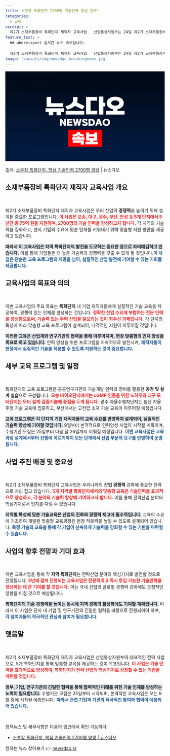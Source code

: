 ```yaml
---
title: 소부장 특화단지 2700명 기술인력 양성 완료!
categories:
  - 교육
excerpt: >
  제2기 소재부품장비 특화단지 재직자 교육사업   산업통상자원부는 24일 제2기 소재부품장비 특화단지 재직자 …
feature_text: >
  ## whereispost 실시간 뉴스 속보입니다.

  제2기 소재부품장비 특화단지 재직자 교육사업   산업통상자원부는 24일 제2기 소재부품장비 특화단지 재직자 …
image: '/assets/img/newsdao_breakingnews.jpg'
---
```


![뉴스다오 속보](/assets/img/newsdao_breakingnews.jpg)

<p>출처: <a href="https://newsdao.kr/5024" rel="dofollow">소부장 특화단지, 핵심 기술인력 2700명 양성</a> | 뉴스다오</p>

<h2 data-ke-size="size26">소재부품장비 특화단지 재직자 교육사업 개요</h2>

<p data-ke-size="size16">&nbsp;</p>

제2기 소재부품장비 특화단지 재직자 교육사업은 우리 산업의 <b>경쟁력</b>을 높이기 위해 설계된 중요한 프로그램입니다. <b><span style="color: #ee2323;">이 사업은 오송, 대구, 광주, 부산, 안성 등 5개 단지에서 5년간 총 75억 원을 지원하며, 2700명의 기술 인력을 양성하고자 합니다.</span></b> 각 지역의 기술력을 강화하고, 현지 기업의 수요에 맞춘 인재를 키워내기 위해 맞춤형 지원 방안을 제공하고 있습니다. 

<b><span style="background-color: #21538527;">따라서 이 교육사업은 지역 특화단지의 발전을 도모하는 중요한 장으로 자리매김하고 있습니다.</span></b> 이를 통해 기업들은 더 높은 기술력과 경쟁력을 갖출 수 있게 될 것입니다.<b><span style="color: #1a5490;">이 사업은 단순한 교육 프로그램의 제공을 넘어, 실질적인 산업 발전에 기여할 수 있는 기회를 제공합니다.</span></b>

<h2 data-ke-size="size26">교육사업의 목표와 의의</h2>

<p data-ke-size="size16">&nbsp;</p>

이번 교육사업의 주요 목표는 <b>특화단지</b> 내 기업 재직자들에게 실질적인 기술 교육을 제공하여, 경쟁력 있는 인재를 양성하는 것입니다. <b><span style="color: #ee2323;">정확한 산업 수요에 부합하는 전문 인력을 양성함으로써, 기술력 있는 주력 산업을 일으키는 것이 최우선 과제입니다.</span></b> 각 단지의 특성에 따라 맞춤형 교육 프로그램이 설계되어, 다각적인 지원이 이루어질 것입니다.

<b><span style="background-color: #21538527;">이러한 교육은 산업계와 연구기관의 협력을 통해 이루어지며, 현장 맞춤형의 인재 양성을 목표로 하고 있습니다.</span></b> 인력 양성을 위한 프로그램을 지속적으로 발전시켜, <b><span style="color: #1a5490;">재직자들이 현장에서 실질적인 기술을 적용할 수 있도록 지원하는 것이 중요합니다.</span></b>

<h2 data-ke-size="size26">세부 교육 프로그램 및 일정</h2>

<p data-ke-size="size16">&nbsp;</p>

특화단지의 교육 프로그램은 공공연구기관의 기술개발 인력과 장비를 활용한 <b>공정 및 설계 실습</b>으로 구성됩니다. <b><span style="color: #ee2323;">오송 바이오단지에서는 cGMP 인증을 위한 노하우와 대구 모터단지는 모터 설계·검증기술에 중점을 두게 됩니다.</span></b> 광주 자율주행차단지는 첨단 자율주행 기술 교육에 집중하고, 부산에서는 고전압 소자 기술 교육이 이루어질 예정입니다.

<b><span style="background-color: #21538527;">교육 프로그램은 각 단지의 기업 재직자들의 교육 수요를 반영하여 설계되어, 실질적인 기술력 향상에 기여할 것입니다.</span></b> 
9월부터 본격적으로 인력양성 사업이 시작될 계획이며, 수행기관 모집은 25일부터 다음 달 26일까지 이뤄질 예정입니다. <b><span style="color: #1a5490;">이번 교육사업은 교육과정 설계에서부터 진행에 이르기까지 모든 단계에서 산업 부문의 요구를 반영하여 운영됩니다.</span></b>

<h2 data-ke-size="size26">사업 추진 배경 및 중요성</h2>

<p data-ke-size="size16">&nbsp;</p>

제2기 소재부품장비 특화단지 교육사업은 우리나라의 <b>산업 경쟁력</b> 강화에 중요한 전략으로 자리 잡고 있습니다. <b><span style="color: #ee2323;">5개 지역별 특화단지에서의 맞춤형 교육은 기술인력을 효과적으로 양성하고, 각 분야의 기술력 향상에 기여하고자 합니다.</span></b> 이를 통해 전략산업 분야의 핵심기지로서 입지를 다질 수 있습니다.

<b><span style="background-color: #21538527;">지역별 특성에 맞춘 기술교육은 산업의 진화와 경쟁력 제고에 필수적입니다.</span></b> 교육의 수요에 기초하여 개발된 맞춤형 교육과정은 현장 적응력을 높일 수 있도록 설계되어 있습니다. <b><span style="color: #1a5490;">특정 기술의 교육을 통해 각 기업이 신속하게 기술력을 강화할 수 있는 기반을 마련할 수 있습니다.</span></b>

<h2 data-ke-size="size26">사업의 향후 전망과 기대 효과</h2>

<p data-ke-size="size16">&nbsp;</p>

이번 교육사업을 통해 각 <b>지역 특화단지</b>는 전략산업 분야의 핵심기지로 발전할 것으로 전망됩니다. <b><span style="color: #ee2323;">5년에 걸쳐 진행되는 교육사업은 전문적이고 즉시 투입 가능한 기술인력을 양성하는 데 큰 기여를 할 것입니다.</span></b> 이는 국내 산업의 글로벌 경쟁력 강화에도 긍정적인 영향을 미칠 것으로 예상됩니다.

<b><span style="background-color: #21538527;">특화단지의 기술 경쟁력을 높이는 동시에 지역 경제의 활성화에도 기여할 계획입니다.</span></b> 따라서 이 사업은 단지 내 기업 및 연구기관의 긴밀한 협력을 바탕으로 진행되어야 하며, <b><span style="color: #1a5490;">각 참여자들의 적극적인 관심과 참여가 필요합니다.</span></b>

<h2 data-ke-size="size26">맺음말</h2>

<p data-ke-size="size16">&nbsp;</p>

제2기 소재부품장비 특화단지 재직자 교육사업은 산업통상자원부의 대표적인 전략 사업으로, 5개 특화단지를 통해 맞춤형 교육을 제공하는 것이 목표입니다. <b><span style="color: #ee2323;">이 사업은 기술 인력을 효과적으로 양성하여, 특화단지가 전략 산업의 핵심기지로 성장할 수 있는 기반을 마련할 것입니다.</span></b>

<b><span style="background-color: #21538527;">정부, 기업, 연구기관의 긴밀한 협력을 통해 협력적인 미래를 위한 기술 인재를 양성하는 노력이 필요합니다.</span></b> 수행기관 모집은 25일부터 시작되며, 본격적인 교육사업은 오는 9월 중에 시작될 예정입니다. <b><span style="color: #1a5490;">따라서 관련 기업과 기관의 적극적인 참여와 협력이 예정되어 있습니다.</span></b>

<p data-ke-size="size16">&nbsp;</p>

정책뉴스 및 세부사항은 다음의 링크에서 확인 가능하다. 

<ul>
  <li><a href="https://newsdao.kr/5024">소부장 특화단지, 핵심 기술인력 2700명 양성 | 뉴스다오</a></li>
</ul> 

원하는 뉴스 찾아보기 👉 <a href="https://newsdao.kr" rel="dofollow">newsdao.kr</a>


